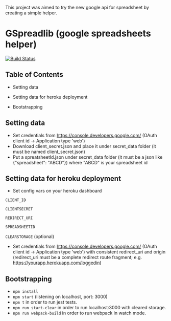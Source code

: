 This project was aimed to try the new google api for spreadsheet by creating a simple helper.

# GSpreadlib (google spreadsheets helper)

[![Build Status](https://travis-ci.org/gitfer/gspreadlib.svg?branch=master)](https://travis-ci.org/gitfer/gspreadlib)

## Table of Contents

* Setting data

* Setting data for heroku deployment

* Bootstrapping

## Setting data

* Set credentials from https://console.developers.google.com/ (OAuth client id -> Application type 'web')
* Download client_secret.json and place it under secret_data folder (it must be named client_secret.json)
* Put a spreatsheetId.json under secret_data folder (it must be a json like {"spreadsheet": "ABCD"}) where "ABCD" is your spreadsheet id

## Setting data for heroku deployment

* Set config vars on your heroku dashboard

`CLIENT_ID`

`CLIENTSECRET`

`REDIRECT_URI`

`SPREADSHEETID`

`CLEARSTORAGE` (optional)

* Set credentials from https://console.developers.google.com/ (OAuth client id -> Application type 'web') with consistent redirect_uri and origin (redirect_uri must be a complete redirect route fragment; e.g. https://yourapp.herokuapp.com/loggedin)

## Bootstrapping

* `npm install`
* `npm start` (listening on localhost, port: 3000)
* `npm t` in order to run jest tests.
* `npm run start-clear` in order to run localhost:3000 with cleared storage.
* `npm run webpack-build` in order to run webpack in watch mode.
